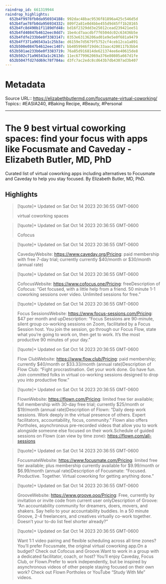 ```yaml
---
raindrop_id: 661319944
raindrop_highlights:
  652b4f9978fb0da956934188: 992dac48bac9536f81896a425c546d5d
  652b4fae78fb0da956934332: 809f2a81e0d4bbe455d9d45ff1b28165
  652b4fc8d490b1f1189dfd48: bd16f2329dd3e25012cead239421ee51
  652b4fd40847b4612eec0dd7: 1be4cd7aacdbf7f6504dc02c63436b5e
  652b4fdfe233b6e0f3383147: 0353e63136206ad01e9e5e0f681a9479
  652b4ff371a96543a1c25b3a: d6159e7d5679f5752cf4ceb12ca1a891
  652b500e0847b4612eec1407: bb4059946f19d4c33aac4200117b3bb4
  652b501ae233b6e0f3383719: 76a85d916814de621374ee6e40615de8
  652b502c71a96543a1c2613d: 11ec6779962069a376e80805a667d1fe
  652b5047fd27dd69c78f784a: d3fc7ac2edc8cd643b7db4307ad3b407
---
```


# Metadata
Source URL:: https://elizabethbutlermd.com/focusmate-virtual-coworking/
Topics:: #EASIA240, #Baking Recipe, #Beauty, #Personal

---
# The 9 best virtual coworking spaces: find your focus with apps like Focusmate and Caveday - Elizabeth Butler, MD, PhD

Curated list of virtual coworking apps including alternatives to Focusmate and Caveday to help you stay focused. By Elizabeth Butler, MD, PhD.

## Highlights

> [!quote]+ Updated on Sat Oct 14 2023 20:36:55 GMT-0600
>
> virtual coworking spaces

> [!quote]+ Updated on Sat Oct 14 2023 20:36:55 GMT-0600
>
> Cofocus

> [!quote]+ Updated on Sat Oct 14 2023 20:36:55 GMT-0600
>
> CavedayWebsite: https://www.caveday.org/Pricing: paid membership with free 7-day trial; currently currently $40/month or $30/month (annual rate)

> [!quote]+ Updated on Sat Oct 14 2023 20:36:55 GMT-0600
>
> CofocusWebsite: https://www.cofocus.one/Pricing: freeDescription of Cofocus: “Get focused, with a little help from a friend. 50 minute 1-1 coworking sessions over video. Unlimited sessions for free.”

> [!quote]+ Updated on Sat Oct 14 2023 20:36:55 GMT-0600
>
> Focus SessionsWebsite: https://www.focus-sessions.com/Pricing: $47 per month and upDescription: “Focus Sessions are 90-minute, silent group co-working sessions on Zoom, facilitated by a Focus Session host. You join the session, go through our Focus Flow, state what you’re going to work on, then get to work. It’s the most productive 90 minutes of your day.”

> [!quote]+ Updated on Sat Oct 14 2023 20:36:55 GMT-0600
>
> Flow ClubWebsite: https://www.flow.club/Pricing: paid membership; currently $40/month or $33.33/month (annual rate)Description of Flow Club: “Fight procrastination. Get your work done. Go have fun. Join committed folks in virtual co-working sessions designed to drop you into productive flow.”

> [!quote]+ Updated on Sat Oct 14 2023 20:36:55 GMT-0600
>
> FlownWebsite: https://flown.com/Pricing: limited free tier available; full membership with 30-day free trial; currently $25/month or $19/month (annual rate)Description of Flown: “Daily deep work sessions. Work deeply in the virtual presence of others. Expert facilitators, accountability, focus, community.” Flown also offers Portholes, asynchronous pre-recorded videos that allow you to work alongside someone else focused on their work.Schedule of guided sessions on Flown (can view by time zone): https://flown.com/all-sessions

> [!quote]+ Updated on Sat Oct 14 2023 20:36:55 GMT-0600
>
> FocusmateWebsite: https://www.focusmate.com/Pricing: limited free tier available; plus membership currently available for $9.99/month or $6.99/month (annual rate)Description of Focusmate: “Focused. Productive. Together. Virtual coworking for getting anything done.”

> [!quote]+ Updated on Sat Oct 14 2023 20:36:55 GMT-0600
>
> GrooveWebsite: https://www.groove.ooo/Pricing: Free, currently by invitation or invite code from current user onlyDescription of Groove: “An accountability community for dreamers, doers, movers, and shakers. Say hello to your accountability buddies. In a 50 minute Groove, 2-4 freelancers, and creatives virtually co-work together. Doesn’t your to-do list feel shorter already?”

> [!quote]+ Updated on Sat Oct 14 2023 20:36:55 GMT-0600
>
> Want 1:1 video pairing and flexible scheduling across all time zones? You’ll prefer Focusmate, the original virtual coworking app.On a budget? Check out Cofocus and Groove.Want to work in a group with a dedicated facilitator, coach, or host? You’ll enjoy Caveday, Focus Club, or Flown.Prefer to work independently, but be inspired by asynchronous videos of other people staying focused on their own work? Check out Flown Portholes or YouTube “Study With Me” videos.
